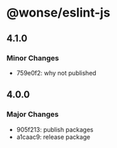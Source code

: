 # @wonse/eslint-js

## 4.1.0

### Minor Changes

- 759e0f2: why not published

## 4.0.0

### Major Changes

- 905f213: publish packages
- a1caac9: release package
